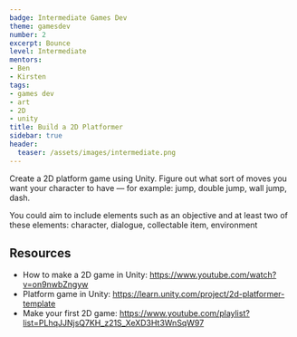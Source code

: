 ```yaml
---
badge: Intermediate Games Dev
theme: gamesdev
number: 2
excerpt: Bounce
level: Intermediate
mentors:
- Ben
- Kirsten
tags:
- games dev
- art
- 2D
- unity
title: Build a 2D Platformer
sidebar: true
header:
  teaser: /assets/images/intermediate.png
---
```

Create a 2D platform game using Unity. Figure out what 
sort of moves you want your character to have — for example: jump, double jump, wall jump, dash.

You could aim to include elements such as an objective and at least two of these elements: character, dialogue, collectable item, environment

 

## Resources
* How to make a 2D game in Unity: <a href="https://www.youtube.com/watch?v=on9nwbZngyw" rel="noopener">https://www.youtube.com/watch?v=on9nwbZngyw</a> 
* Platform game in Unity: <a href="https://learn.unity.com/project/2d-platformer-template" rel="noopener">https://learn.unity.com/project/2d-platformer-template</a> 
* Make your first 2D game: <a href="https://www.youtube.com/playlist?list=PLhqJJNjsQ7KH_z21S_XeXD3Ht3WnSqW97" rel="noopener">https://www.youtube.com/playlist?list=PLhqJJNjsQ7KH_z21S_XeXD3Ht3WnSqW97</a>

